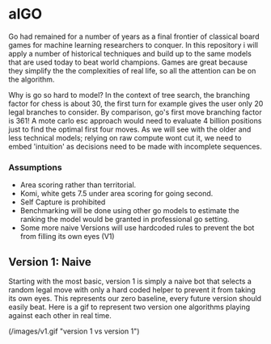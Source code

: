 # alGO

Go had remained for a number of years as a final frontier of classical board games for machine learning researchers to conquer. In this repository i will apply a number of historical techniques and build up to the same models that are used today to beat world champions. Games are great because they simplify the the complexities of real life, so all the attention can be on the algorithm. 

Why is go so hard to model? In the context of tree search, the branching factor for chess is about 30, the first turn for example gives the user only 20 legal branches to consider. By comparison, go's first move branching factor is 361! A mote carlo esc approach would need to evaluate 4 billion positions just to find the optimal first four moves. As we will see with the older and less technical models; relying on raw compute wont cut it, we need to embed 'intuition' as decisions need to be made with incomplete sequences. 


### Assumptions
- Area scoring rather than territorial.
- Komi, white gets 7.5 under area scoring for going second.
- Self Capture is prohibited
- Benchmarking will be done using other go models to estimate the ranking the model would be granted in professional go setting.
- Some more naive Versions will use hardcoded rules to prevent the bot from filling its own eyes (V1)

## Version 1: Naive 

Starting with the most basic, version 1 is simply a naive bot that selects a random legal move with only a hard coded helper to prevent it from taking its own eyes. This represents our zero baseline, every future version should easily beat. Here is a gif to represent two version one algorithms playing against each other in real time. 

(/images/v1.gif "version 1 vs version 1")



